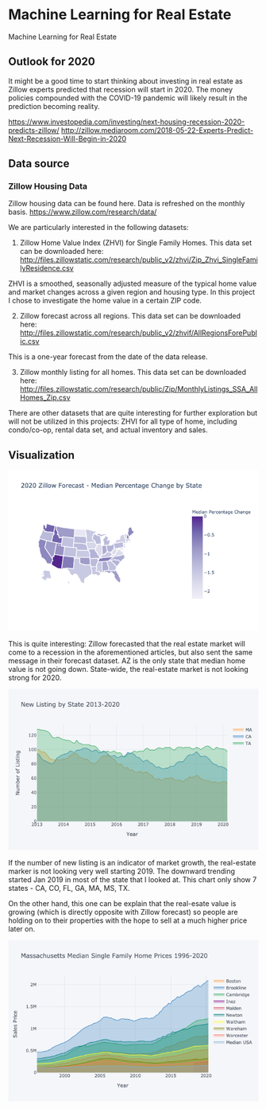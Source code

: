 # Machine Learning for Real Estate
Machine Learning for Real Estate

## Outlook for 2020

It might be a good time to start thinking about investing in real estate as Zillow experts predicted that recession will start in 2020. The money policies compounded with the COVID-19 pandemic will likely result in the prediction becoming reality.

https://www.investopedia.com/investing/next-housing-recession-2020-predicts-zillow/
http://zillow.mediaroom.com/2018-05-22-Experts-Predict-Next-Recession-Will-Begin-in-2020

## Data source

### Zillow Housing Data

Zillow housing data can be found here. Data is refreshed on the monthly basis.
https://www.zillow.com/research/data/

We are particularly interested in the following datasets:
1. Zillow Home Value Index (ZHVI) for Single Family Homes. This data set can be downloaded here: http://files.zillowstatic.com/research/public_v2/zhvi/Zip_Zhvi_SingleFamilyResidence.csv

ZHVI is a smoothed, seasonally adjusted measure of the typical home value and market changes across a given region and housing type. In this project I chose to investigate the home value in a certain ZIP code.

2. Zillow forecast across all regions. This data set can be downloaded here: http://files.zillowstatic.com/research/public_v2/zhvif/AllRegionsForePublic.csv

This is a one-year forecast from the date of the data release.

3. Zillow monthly listing for all homes. This data set can be downloaded here: http://files.zillowstatic.com/research/public/Zip/MonthlyListings_SSA_AllHomes_Zip.csv

There are other datasets that are quite interesting for further exploration but will not be utilized in this projects: ZHVI for all type of home, including condo/co-op, rental data set, and actual inventory and sales.

## Visualization

![Forecast by State](/image/state_forecast.png)

This is quite interesting: Zillow forecasted that the real estate market will come to a recession in the aforementioned articles, but also sent the same message in their forecast dataset. AZ is the only state that median home value is not going down. State-wide, the real-estate market is not looking strong for 2020.

![New Listing](/image/new_listing.png)

If the number of new listing is an indicator of market growth, the real-estate marker is not looking very well starting 2019. The downward trending started Jan 2019 in most of the state that I looked at. This chart only show 7 states - CA, CO, FL, GA, MA, MS, TX.

On the other hand, this one can be explain that the real-esate value is growing (which is directly opposite with Zillow forecast) so people are holding on to their properties with the hope to sell at a much higher price later on.

![Massachusetts](/image/massachusetts.png)
